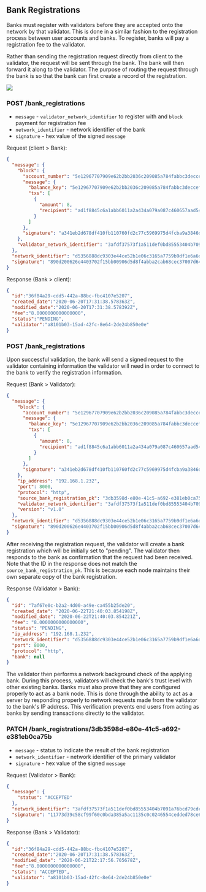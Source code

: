 ## Bank Registrations

Banks must register with validators before they are accepted onto the network by that validator. This is done in a 
similar fashion to the registration process between user accounts and banks. To register, banks will pay a registration 
fee to the validator.

Rather than sending the registration request directly from client to the validator, the request will be sent through the 
bank. The bank will then forward it along to the validator. The purpose of routing the request through the bank is so 
that the bank can first create a record of the registration.

![](https://github.com/thenewboston-developers/Bank/raw/master/v1/bank_registrations/diagrams/Bank-Registration.png)

### POST /bank_registrations

- `message` - `validator_network_identifier` to register with and `block` payment for registration fee
- `network_identifier` - network identifier of the bank
- `signature` - hex value of the signed `message`

Request (client > Bank):
```json
{
  "message": {
    "block": {
      "account_number": "5e12967707909e62b2bb2036c209085a784fabbc3deccefee70052b6181c8ed8",
      "message": {
        "balance_key": "5e12967707909e62b2bb2036c209085a784fabbc3deccefee70052b6181c8ed8",
        "txs": [
          {
            "amount": 8,
            "recipient": "ad1f8845c6a1abb6011a2a434a079a087c460657aad54329a84b406dce8bf314"
          }
        ]
      },
      "signature": "a341eb2d678df410fb110760fd2c77c5969975d4fcba9a3846d9f11dfb43151bc23a157c26dd29163f061697806bc2b75d74a300ed6ba1a504ae2de6013d8c0f"
    },
    "validator_network_identifier": "3afdf37573f1a511def0bd85553404b7091a76bcd79cdcebba1310527b167521"
  },
  "network_identifier": "d5356888dc9303e44ce52b1e06c3165a7759b9df1e6a6dfbd33ee1c3df1ab4d1",
  "signature": "890d200626e4403702f15bb00906d5d8f4abba2cab68cec37007d6436f9256e202d2e26a049ad0e68d5c07cea7db7c20cb346b15ac973f909bac0df8f605f60c"
}
```

Response (Bank > client):
```json
{
  "id":"36f84a29-cdd5-442a-88bc-fbc4107e5207",
  "created_date":"2020-06-20T17:31:38.578363Z",
  "modified_date":"2020-06-20T17:31:38.578392Z",
  "fee":"8.0000000000000000",
  "status":"PENDING",
  "validator":"a8101b03-15ad-42fc-8e64-2de24b850e0e"
}
```

### POST /bank_registrations

Upon successful validation, the bank will send a signed request to the validator containing information the validator
will need in order to connect to the bank to verify the registration information.

Request (Bank > Validator):
```json
{
  "message": {
    "block": {
      "account_number": "5e12967707909e62b2bb2036c209085a784fabbc3deccefee70052b6181c8ed8",
      "message": {
        "balance_key": "5e12967707909e62b2bb2036c209085a784fabbc3deccefee70052b6181c8ed8",
        "txs": [
          {
            "amount": 8,
            "recipient": "ad1f8845c6a1abb6011a2a434a079a087c460657aad54329a84b406dce8bf314"
          }
        ]
      },
      "signature": "a341eb2d678df410fb110760fd2c77c5969975d4fcba9a3846d9f11dfb43151bc23a157c26dd29163f061697806bc2b75d74a300ed6ba1a504ae2de6013d8c0f"
    },
    "ip_address": "192.168.1.232",
    "port": 8000,
    "protocol": "http",
    "source_bank_registration_pk": "3db3598d-e80e-41c5-a692-e381eb0ca75b",
    "validator_network_identifier": "3afdf37573f1a511def0bd85553404b7091a76bcd79cdcebba1310527b167521",
    "version": "v1.0"
  },
  "network_identifier": "d5356888dc9303e44ce52b1e06c3165a7759b9df1e6a6dfbd33ee1c3df1ab4d1",
  "signature": "890d200626e4403702f15bb00906d5d8f4abba2cab68cec37007d6436f9256e202d2e26a049ad0e68d5c07cea7db7c20cb346b15ac973f909bac0df8f605f60c"
}
```

After receiving the registration request, the validator will create a bank registration which will be initially set to 
"pending". The validator then responds to the bank as confirmation that the request had been received. Note that the ID
in the response does not match the `source_bank_registration_pk`. This is because each node maintains their own separate
copy of the bank registration. 

Response (Validator > Bank):
```json
{
  "id": "7af67e0c-b2a2-4d00-a49e-ca455b25de20",
  "created_date": "2020-06-22T21:40:03.854198Z",
  "modified_date": "2020-06-22T21:40:03.854221Z",
  "fee": "8.0000000000000000",
  "status": "PENDING",
  "ip_address": "192.168.1.232",
  "network_identifier": "d5356888dc9303e44ce52b1e06c3165a7759b9df1e6a6dfbd33ee1c3df1ab4d1",
  "port": 8000,
  "protocol": "http",
  "bank": null
}
```

The validator then performs a network background check of the applying bank. During this process, validators will check 
the bank's trust level with other existing banks. Banks must also prove that they are configured properly to act as a 
bank node. This is done through the ability to act as a server by responding properly to network requests made from the 
validator to the bank's IP address. This verification prevents end users from acting as banks by sending transactions 
directly to the validator.

### PATCH /bank_registrations/3db3598d-e80e-41c5-a692-e381eb0ca75b

- `message` - status to indicate the result of the bank registration
- `network_identifier` - network identifier of the primary validator
- `signature` - hex value of the signed `message`

Request (Validator > Bank):
```json
{
  "message": {
    "status": "ACCEPTED"
  },
  "network_identifier": "3afdf37573f1a511def0bd85553404b7091a76bcd79cdcebba1310527b167521",
  "signature": "11773d39c58cf99f60c0bda385a5ac1135c0c0246554cedded78ce68896c00ac851413543d77aa6aeefc76ef2f9962301a370c934be5c0d88d3b8cc0e6fc0f09"
}
```

Response (Bank > Validator):
```json
{
  "id":"36f84a29-cdd5-442a-88bc-fbc4107e5207",
  "created_date":"2020-06-20T17:31:38.578363Z",
  "modified_date": "2020-06-21T22:17:56.705678Z",
  "fee":"8.0000000000000000",
  "status": "ACCEPTED",
  "validator": "a8101b03-15ad-42fc-8e64-2de24b850e0e"
}
```
